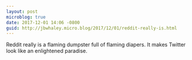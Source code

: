 ```yaml
---
layout: post
microblog: true
date: 2017-12-01 14:06 -0800
guid: http://jbwhaley.micro.blog/2017/12/01/reddit-really-is.html
---
```

Reddit really is a flaming dumpster full of flaming diapers. It makes Twitter look like an enlightened paradise.

